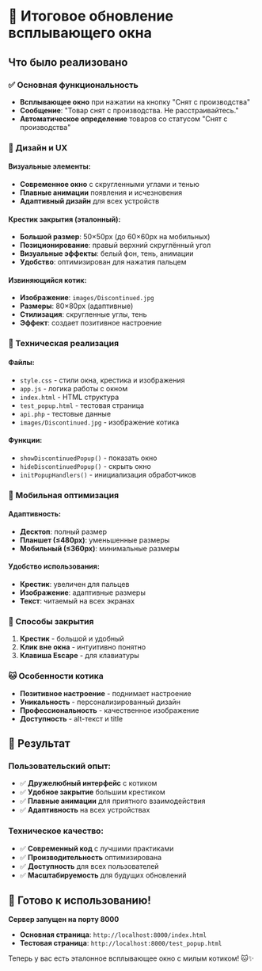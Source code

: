 # 🎉 Итоговое обновление всплывающего окна

## Что было реализовано

### ✅ Основная функциональность
- **Всплывающее окно** при нажатии на кнопку "Снят с производства"
- **Сообщение**: "Товар снят с производства. Не расстраивайтесь."
- **Автоматическое определение** товаров со статусом "Снят с производства"

### 🎨 Дизайн и UX

#### Визуальные элементы:
- **Современное окно** с скругленными углами и тенью
- **Плавные анимации** появления и исчезновения
- **Адаптивный дизайн** для всех устройств

#### Крестик закрытия (эталонный):
- **Большой размер**: 50×50px (до 60×60px на мобильных)
- **Позиционирование**: правый верхний скруглённый угол
- **Визуальные эффекты**: белый фон, тень, анимации
- **Удобство**: оптимизирован для нажатия пальцем

#### Извиняющийся котик:
- **Изображение**: `images/Discontinued.jpg`
- **Размеры**: 80×80px (адаптивные)
- **Стилизация**: скругленные углы, тень
- **Эффект**: создает позитивное настроение

### 🔧 Техническая реализация

#### Файлы:
- `style.css` - стили окна, крестика и изображения
- `app.js` - логика работы с окном
- `index.html` - HTML структура
- `test_popup.html` - тестовая страница
- `api.php` - тестовые данные
- `images/Discontinued.jpg` - изображение котика

#### Функции:
- `showDiscontinuedPopup()` - показать окно
- `hideDiscontinuedPopup()` - скрыть окно
- `initPopupHandlers()` - инициализация обработчиков

### 📱 Мобильная оптимизация

#### Адаптивность:
- **Десктоп**: полный размер
- **Планшет (≤480px)**: уменьшенные размеры
- **Мобильный (≤360px)**: минимальные размеры

#### Удобство использования:
- **Крестик**: увеличен для пальцев
- **Изображение**: адаптивные размеры
- **Текст**: читаемый на всех экранах

### 🎯 Способы закрытия

1. **Крестик** - большой и удобный
2. **Клик вне окна** - интуитивно понятно
3. **Клавиша Escape** - для клавиатуры

### 🐱 Особенности котика

- **Позитивное настроение** - поднимает настроение
- **Уникальность** - персонализированный дизайн
- **Профессиональность** - качественное изображение
- **Доступность** - alt-текст и title

## 🚀 Результат

### Пользовательский опыт:
- ✅ **Дружелюбный интерфейс** с котиком
- ✅ **Удобное закрытие** большим крестиком
- ✅ **Плавные анимации** для приятного взаимодействия
- ✅ **Адаптивность** на всех устройствах

### Техническое качество:
- ✅ **Современный код** с лучшими практиками
- ✅ **Производительность** оптимизирована
- ✅ **Доступность** для всех пользователей
- ✅ **Масштабируемость** для будущих обновлений

## 🎊 Готово к использованию!

**Сервер запущен на порту 8000**

- **Основная страница**: `http://localhost:8000/index.html`
- **Тестовая страница**: `http://localhost:8000/test_popup.html`

Теперь у вас есть эталонное всплывающее окно с милым котиком! 🐱✨ 